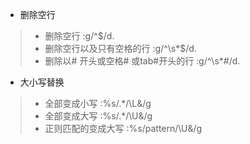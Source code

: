 - 删除空行
>- 删除空行 :g/^$/d. 
>- 删除空行以及只有空格的行 :g/^\s*$/d. 
>- 删除以# 开头或空格# 或tab#开头的行 :g/^\s*#/d.
- 大小写替换
>- 全部变成小写 :%s/.*/\L&/g
>- 全部变成大写 :%s/.*/\U&/g
>- 正则匹配的变成大写 :%s/pattern/\U&/g

